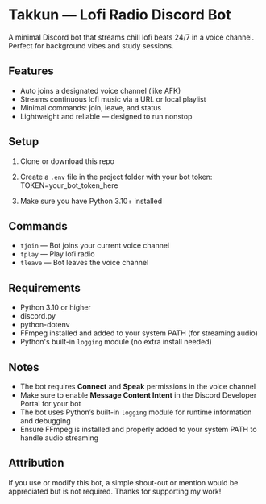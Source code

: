 # Takkun — Lofi Radio Discord Bot

A minimal Discord bot that streams chill lofi beats 24/7 in a voice channel. Perfect for background vibes and study sessions.

## Features

- Auto joins a designated voice channel (like AFK)  
- Streams continuous lofi music via a URL or local playlist  
- Minimal commands: join, leave, and status  
- Lightweight and reliable — designed to run nonstop  

## Setup

1. Clone or download this repo  
2. Create a `.env` file in the project folder with your bot token:
TOKEN=your_bot_token_here

3. Make sure you have Python 3.10+ installed  


## Commands

- `tjoin` — Bot joins your current voice channel  
- `tplay` — Play lofi radio 
- `tleave` — Bot leaves the voice channel  

## Requirements

- Python 3.10 or higher  
- discord.py  
- python-dotenv  
- FFmpeg installed and added to your system PATH (for streaming audio)  
- Python's built-in `logging` module (no extra install needed)

## Notes

- The bot requires **Connect** and **Speak** permissions in the voice channel  
- Make sure to enable **Message Content Intent** in the Discord Developer Portal for your bot  
- The bot uses Python’s built-in `logging` module for runtime information and debugging  
- Ensure FFmpeg is installed and properly added to your system PATH to handle audio streaming  


## Attribution

If you use or modify this bot, a simple shout-out or mention would be appreciated but is not required. Thanks for supporting my work!


